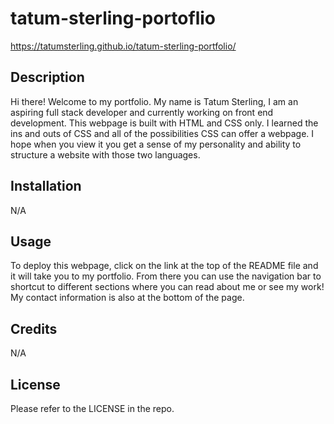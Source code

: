 # tatum-sterling-portoflio
https://tatumsterling.github.io/tatum-sterling-portfolio/
## Description
Hi there! Welcome to my portfolio. My name is Tatum Sterling, I am an aspiring full stack developer and currently working on front end development. This webpage is built with HTML and CSS only. I learned the ins and outs of CSS and all of the possibilities CSS can offer a webpage. I hope when you view it you get a sense of my personality and ability to structure a website with those two languages. 

## Installation
N/A

## Usage
To deploy this webpage, click on the link at the top of the README file and it will take you to my portfolio. From there you can use the navigation bar to shortcut to different sections where you can read about me or see my work! My contact information is also at the bottom of the page.

## Credits
N/A

## License
Please refer to the LICENSE in the repo.
